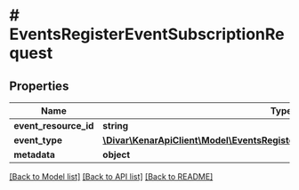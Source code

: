 # # EventsRegisterEventSubscriptionRequest

## Properties

Name | Type | Description | Notes
------------ | ------------- | ------------- | -------------
**event_resource_id** | **string** |  | [optional]
**event_type** | [**\Divar\KenarApiClient\Model\EventsRegisterEventSubscriptionRequestEventType**](EventsRegisterEventSubscriptionRequestEventType.md) |  | [optional]
**metadata** | **object** |  | [optional]

[[Back to Model list]](../../README.md#models) [[Back to API list]](../../README.md#endpoints) [[Back to README]](../../README.md)
